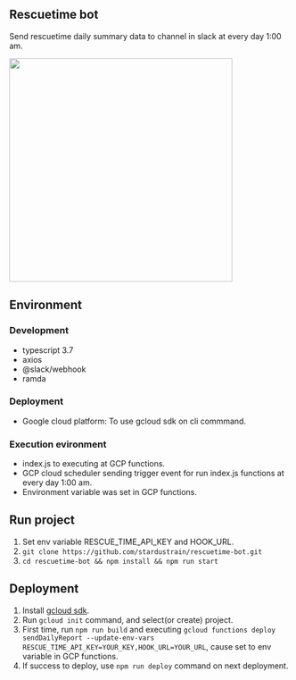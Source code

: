 Rescuetime bot
--
Send rescuetime daily summary data to channel in slack at every day 1:00 am.

<div>
<img width=400 src="https://user-images.githubusercontent.com/9318449/71448559-c3a6b100-2780-11ea-9966-d9a13de6469b.png" />
</div>

## Environment
### Development
- typescript 3.7
- axios
- @slack/webhook
- ramda

### Deployment
- Google cloud platform: To use gcloud sdk on cli commmand.

### Execution evironment
- index.js to executing at GCP functions.
- GCP cloud scheduler sending trigger event for run index.js functions at every day 1:00 am.
- Environment variable was set in GCP functions.

## Run project
1. Set env variable RESCUE_TIME_API_KEY and HOOK_URL.
2. ```git clone https://github.com/stardustrain/rescuetime-bot.git```
3. ```cd rescuetime-bot && npm install && npm run start```

## Deployment
1. Install [gcloud sdk](https://cloud.google.com/sdk/docs/downloads-interactive?hl=ko).
2. Run ```gcloud init``` command, and select(or create) project.
3. First time, run ```npm run build``` and executing ```gcloud functions deploy sendDailyReport --update-env-vars RESCUE_TIME_API_KEY=YOUR_KEY,HOOK_URL=YOUR_URL```, cause set to env variable in GCP functions.
4. If success to deploy, use ```npm run deploy``` command on next deployment.
